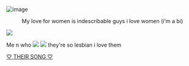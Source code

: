 ![image](https://64.media.tumblr.com/0e24d7a132da41b8b353496521a9adfe/366450f95065b5e7-69/s1280x1920/ce431a8759b6a2a78abbb86c1af3826079db530d.pnj)
<p align="center">
My love for women is indescribable guys i love women (i'm a bi)

![](https://encrypted-tbn0.gstatic.com/images?q=tbn:ANd9GcSULX8IHL4F0tMG5KdGjMioCGFtJVRwP4UDgT5BqlVHb7oa66aJLUeG1u8&s=10) 

<p align="center">
  
Me n who ![](https://xyz.crd.co/assets/images/gallery01/63f2640b.gif?v=c7fc68ed) ![](https://supplies.ju.mp/assets/images/gallery05/14f86ae9.gif?v=bfb7dfa2)
they're so lesbian i love them
</p>

[♡ THEIR SONG ♡](https://youtu.be/NtSEttI8IvA?si=SgFq3vMQ0W1Wuo4a)
